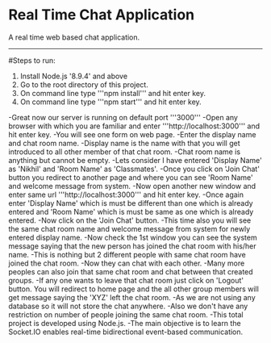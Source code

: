 # Real Time Chat Application
A real time web based chat application.

------------------------------------------
#Steps to run:
1. Install Node.js '8.9.4' and above
2. Go to the root directory of this project.
3. On command line type '''npm install''' and hit enter key.
4. On command line type '''npm start''' and hit enter key.

-Great now our server is running on default port '''3000'''
-Open any browser with which you are familiar and enter '''http://localhost:3000'''  and hit enter key.
-You will see one form on web page.
-Enter the display name and chat room name.
-Display name is the name with that you will get introduced to all other member of that chat room.
-Chat room name is anything but cannot be empty.
-Lets consider I have entered 'Display Name' as 'Nikhil' and 'Room Name' as 'Classmates'.
-Once you click on 'Join Chat' button you redirect to another page and where you can see 'Room Name' and welcome message from system.
-Now open another new window and enter same url '''http://localhost:3000'''  and hit enter key.
-Once again enter 'Display Name' which is must be different than one which is already entered and 'Room Name' which is must be same as one which is already entered.
-Now click on the 'Join Chat' button.
-This time also you will see the same chat room name and welcome message from system for newly entered display name.
-Now check the 1st window you can see the system message saying that the new person has joined the chat room with his/her name.
-This is nothing but 2 different people with same chat room have joined the chat room.
-Now they can chat with each other.
-Many more peoples can also join that same chat room and chat between that created groups.
-If any one  wants to leave that chat room just click on 'Logout' button. You will redirect to home page and the all other group members will get message saying the 'XYZ' left the chat room.
-As we are not using any database so it will not store the chat anywhere.
-Also we don't have any restriction on number of people joining the same chat room.
-This total project is developed using Node.js.
-The main objective is to learn the Socket.IO enables real-time bidirectional event-based communication.  

